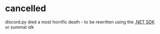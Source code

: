 # cancelled

discord.py died a most horrific death - to be rewritten using the [.NET SDK](https://github.com/discord-net/Discord.Net) or summat idk
    
    
